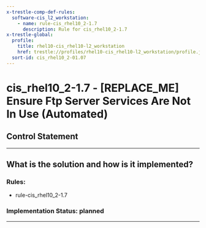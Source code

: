 ```yaml
---
x-trestle-comp-def-rules:
  software-cis_l2_workstation:
    - name: rule-cis_rhel10_2-1.7
      description: Rule for cis_rhel10_2-1.7
x-trestle-global:
  profile:
    title: rhel10-cis_rhel10-l2_workstation
    href: trestle://profiles/rhel10-cis_rhel10-l2_workstation/profile.json
  sort-id: cis_rhel10_2-01.07
---
```


# cis_rhel10_2-1.7 - \[REPLACE_ME\] Ensure Ftp Server Services Are Not In Use (Automated)

## Control Statement

______________________________________________________________________

## What is the solution and how is it implemented?

<!-- For implementation status enter one of: implemented, partial, planned, alternative, not-applicable -->

<!-- Note that the list of rules under ### Rules: is read-only and changes will not be captured after assembly to JSON -->

<!-- Add control implementation description here for control: cis_rhel10_2-1.7 -->

### Rules:

  - rule-cis_rhel10_2-1.7

### Implementation Status: planned

______________________________________________________________________
